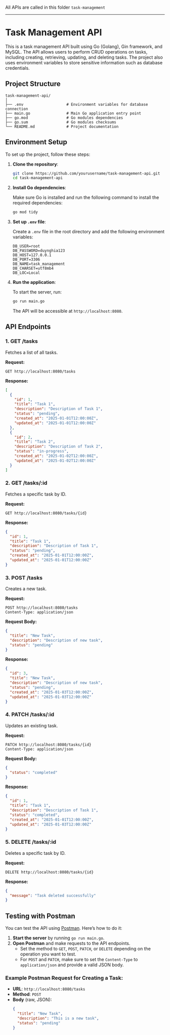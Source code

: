 All APIs are called in this folder `task-management`

---

# Task Management API

This is a task management API built using Go (Golang), Gin framework, and MySQL. The API allows users to perform CRUD operations on tasks, including creating, retrieving, updating, and deleting tasks. The project also uses environment variables to store sensitive information such as database credentials.

## Project Structure

```
task-management-api/
│
├── .env                   # Environment variables for database connection
├── main.go                # Main Go application entry point
├── go.mod                 # Go modules dependencies
├── go.sum                 # Go modules checksums
└── README.md              # Project documentation
```

## Environment Setup

To set up the project, follow these steps:

1. **Clone the repository**:

   ```bash
   git clone https://github.com/yourusername/task-management-api.git
   cd task-management-api
   ```

2. **Install Go dependencies**:

   Make sure Go is installed and run the following command to install the required dependencies:

   ```bash
   go mod tidy
   ```

3. **Set up `.env` file**:

   Create a `.env` file in the root directory and add the following environment variables:

   ```env
   DB_USER=root
   DB_PASSWORD=duynghia123
   DB_HOST=127.0.0.1
   DB_PORT=3306
   DB_NAME=task_management
   DB_CHARSET=utf8mb4
   DB_LOC=Local
   ```

4. **Run the application**:

   To start the server, run:

   ```bash
   go run main.go
   ```

   The API will be accessible at `http://localhost:8080`.

## API Endpoints

### 1. **GET /tasks**

Fetches a list of all tasks.

**Request:**

```http
GET http://localhost:8080/tasks
```

**Response:**

```json
[
  {
    "id": 1,
    "title": "Task 1",
    "description": "Description of Task 1",
    "status": "pending",
    "created_at": "2025-01-01T12:00:00Z",
    "updated_at": "2025-01-01T12:00:00Z"
  },
  {
    "id": 2,
    "title": "Task 2",
    "description": "Description of Task 2",
    "status": "in-progress",
    "created_at": "2025-01-02T12:00:00Z",
    "updated_at": "2025-01-02T12:00:00Z"
  }
]
```

### 2. **GET /tasks/:id**

Fetches a specific task by ID.

**Request:**

```http
GET http://localhost:8080/tasks/{id}
```

**Response:**

```json
{
  "id": 1,
  "title": "Task 1",
  "description": "Description of Task 1",
  "status": "pending",
  "created_at": "2025-01-01T12:00:00Z",
  "updated_at": "2025-01-01T12:00:00Z"
}
```

### 3. **POST /tasks**

Creates a new task.

**Request:**

```http
POST http://localhost:8080/tasks
Content-Type: application/json
```

**Request Body:**

```json
{
  "title": "New Task",
  "description": "Description of new task",
  "status": "pending"
}
```

**Response:**

```json
{
  "id": 3,
  "title": "New Task",
  "description": "Description of new task",
  "status": "pending",
  "created_at": "2025-01-03T12:00:00Z",
  "updated_at": "2025-01-03T12:00:00Z"
}
```

### 4. **PATCH /tasks/:id**

Updates an existing task.

**Request:**

```http
PATCH http://localhost:8080/tasks/{id}
Content-Type: application/json
```

**Request Body:**

```json
{
  "status": "completed"
}
```

**Response:**

```json
{
  "id": 1,
  "title": "Task 1",
  "description": "Description of Task 1",
  "status": "completed",
  "created_at": "2025-01-01T12:00:00Z",
  "updated_at": "2025-01-03T12:00:00Z"
}
```

### 5. **DELETE /tasks/:id**

Deletes a specific task by ID.

**Request:**

```http
DELETE http://localhost:8080/tasks/{id}
```

**Response:**

```json
{
  "message": "Task deleted successfully"
}
```

## Testing with Postman

You can test the API using [Postman](https://www.postman.com/). Here’s how to do it:

1. **Start the server** by running `go run main.go`.
2. **Open Postman** and make requests to the API endpoints.
   - Set the method to `GET`, `POST`, `PATCH`, or `DELETE` depending on the operation you want to test.
   - For `POST` and `PATCH`, make sure to set the `Content-Type` to `application/json` and provide a valid JSON body.

### Example Postman Request for Creating a Task:

- **URL**: `http://localhost:8080/tasks`
- **Method**: `POST`
- **Body** (raw, JSON):
  ```json
  {
    "title": "New Task",
    "description": "This is a new task",
    "status": "pending"
  }
  ```
